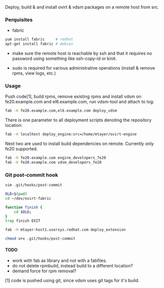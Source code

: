 Deploy, build & and install ovirt & vdsm packages on a remote host from src.

### Perquisites
* fabric 
~~~.bash
yum install fabric     # redhat
apt-get install fabric # debian
~~~

* make sure the remote host is reachable by ssh and that it
requires no password using something like ssh-copy-id or kinit.

* sudo is required for various administrative operations
(install & remove rpms, view logs, etc.)
### Usage
Push code[1], build rpms, remove existing rpms and install
vdsm on fe20.example.com and el6.example.com,
run vdsm-tool and attach to log:
~~~.bash
fab -H fe20.example.com,el6.example.com deploy_vdsm
~~~

There is one parameter to all deployment scripts denoting the
repository location:
~~~.bash
fab -H localhost deploy_engine:src=/home/mtayer/ovirt-engine
~~~

Next two are used to install build dependencies on remote.
Currently only fe20 supported.
~~~.bash
fab -H fe20.example.com engine_developers_fe20
fab -H fe20.example.com vdsm_developers_fe20
~~~

### Git post-commit hook

~~~.bash
vim .git/hooks/post-commit
~~~

~~~.bash
OLD=$(pwd)
cd ~/dev/ovirt-fabric 

function finish {
    cd $OLD;  
}
trap finish EXIT

fab -H mtayer-host1.usersys.redhat.com deploy_extension
~~~

~~~.bash
chmod u+x .git/hooks/post-commit
~~~

#### TODO
* work with fab as library and not with a fabfiles. 
* do not delete rpmbuild, instead build to a different location?
* demand force for rpm removal?

[1] code is pushed using git, since vdsm uses git tags for it's
build.

